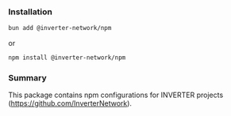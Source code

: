 ### Installation

```bash
bun add @inverter-network/npm
```

or

```bash
npm install @inverter-network/npm
```

### Summary

This package contains npm configurations for INVERTER projects (https://github.com/InverterNetwork).